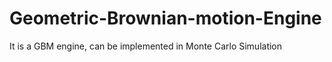 # Geometric-Brownian-motion-Engine
It is a GBM engine, can be implemented in Monte Carlo Simulation
